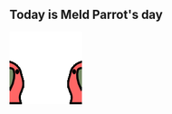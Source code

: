 <h2>Today is Meld Parrot's day</h2><img src="https://raw.githubusercontent.com/jmhobbs/cultofthepartyparrot.com/master/parrots/hd/meldparrot.gif" />